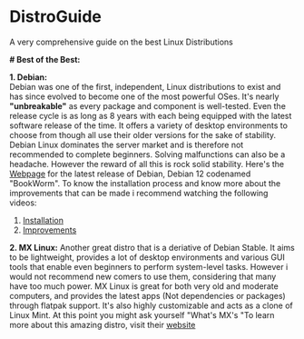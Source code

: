 # DistroGuide
A very comprehensive guide on the best Linux Distributions

**# Best of the Best:<br>**

**1. Debian:<br>**
Debian was one of the first, independent, Linux distributions to exist and has since evolved to become one of the most powerful OSes. It's nearly **"unbreakable"** as every package and component is well-tested. Even the release cycle is as long as 8 years with each being equipped with the latest software release of the time. It offers a variety of desktop environments to choose from though all use their older versions for the sake of stability. Debian Linux dominates the server market and is therefore not recommended to complete beginners. Solving malfunctions can also be a headache. However the reward of all this is rock solid stability. Here's the [Webpage](https://www.debian.org/) for the latest release of Debian, Debian 12 codenamed "BookWorm". To know the installation process and know more about the improvements that can be made i recommend watching the following videos:

1) [Installation](https://www.youtube.com/watch?v=CNRy8-vpaoU&t=700s])<br>
2) [Improvements](https://www.youtube.com/watch?v=g4n83pHGtd8)

**2. MX Linux:**
Another great distro that is a deriative of Debian Stable. It aims to be lightweight, provides a lot of desktop environments and various GUI tools that enable even beginners to perform system-level tasks. However i would not recommend new comers to use them, considering that many have too much power. MX Linux is great for both very old and moderate computers, and provides the latest apps (Not dependencies or packages) through flatpak support. It's also highly customizable and acts as a clone of Linux Mint. At this point you might ask yourself "What's MX's "To learn more about this amazing distro, visit their [website](https://mxlinux.org/)
